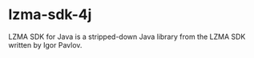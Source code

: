 lzma-sdk-4j
===========

LZMA SDK for Java is a stripped-down Java library from the LZMA SDK written by Igor Pavlov.